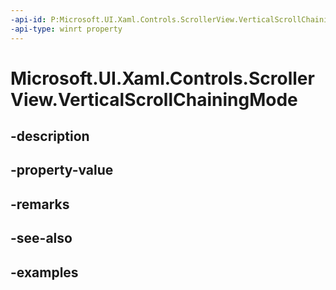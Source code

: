 ```yaml
---
-api-id: P:Microsoft.UI.Xaml.Controls.ScrollerView.VerticalScrollChainingMode
-api-type: winrt property
---
```


<!-- Property syntax.
public ScrollerChainingMode VerticalScrollChainingMode { get;  set; }
-->

# Microsoft.UI.Xaml.Controls.ScrollerView.VerticalScrollChainingMode

## -description

## -property-value

## -remarks

## -see-also

## -examples

